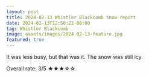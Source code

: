 ```yaml
---
layout: post
title: 2024-02-13 Whistler Blackcomb snow report
date: 2024-02-13T12:50:22-08:00
tag: Whistler Blackcomb
image: assets/images/2024-02-13-feature.jpg
featured: true
---
```

It was less busy, but that was it. The snow was still icy.

Overall rate: 3/5 ★★★☆☆
